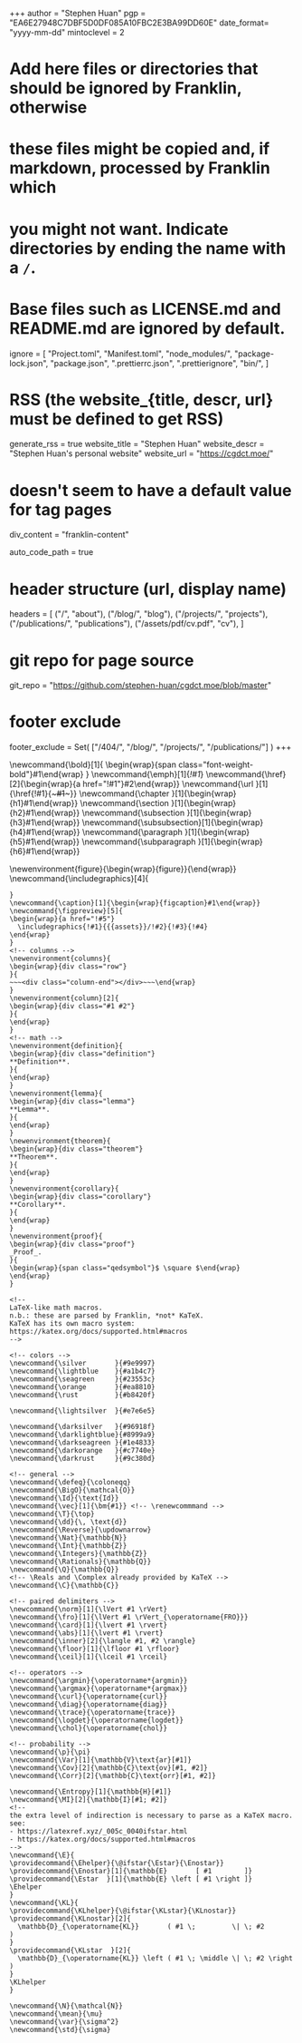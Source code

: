 <!--
Add here global page variables to use throughout your website.
-->
+++
author = "Stephen Huan"
pgp = "EA6E27948C7DBF5D0DF085A10FBC2E3BA99DD60E"
date_format= "yyyy-mm-dd"
mintoclevel = 2

# Add here files or directories that should be ignored by Franklin, otherwise
# these files might be copied and, if markdown, processed by Franklin which
# you might not want. Indicate directories by ending the name with a `/`.
# Base files such as LICENSE.md and README.md are ignored by default.
ignore = [
    "Project.toml",
    "Manifest.toml",
    "node_modules/",
    "package-lock.json",
    "package.json",
    ".prettierrc.json",
    ".prettierignore",
    "bin/",
]

# RSS (the website_{title, descr, url} must be defined to get RSS)
generate_rss = true
website_title = "Stephen Huan"
website_descr = "Stephen Huan's personal website"
website_url   = "https://cgdct.moe/"

# doesn't seem to have a default value for tag pages
div_content = "franklin-content"

auto_code_path = true

# header structure (url, display name)
headers = [
    ("/", "about"),
    ("/blog/", "blog"),
    ("/projects/", "projects"),
    ("/publications/", "publications"),
    ("/assets/pdf/cv.pdf", "cv"),
]

# git repo for page source
git_repo = "https://github.com/stephen-huan/cgdct.moe/blob/master"

# footer exclude
footer_exclude = Set(
    ["/404/", "/blog/", "/projects/", "/publications/"]
)
+++

<!--
Add here global LaTeX commands to use throughout your pages.
-->
<!-- text formatting -->
\newcommand{\bold}[1]{
  \begin{wrap}{span class="font-weight-bold"}#1\end{wrap}
}
\newcommand{\emph}[1]{_!#1_}
\newcommand{\href}[2]{\begin{wrap}{a href="!#1"}#2\end{wrap}}
\newcommand{\url }[1]{\href{!#1}{~~~#1~~~}}
\newcommand{\chapter      }[1]{\begin{wrap}{h1}#1\end{wrap}}
\newcommand{\section      }[1]{\begin{wrap}{h2}#1\end{wrap}}
\newcommand{\subsection   }[1]{\begin{wrap}{h3}#1\end{wrap}}
\newcommand{\subsubsection}[1]{\begin{wrap}{h4}#1\end{wrap}}
\newcommand{\paragraph    }[1]{\begin{wrap}{h5}#1\end{wrap}}
\newcommand{\subparagraph }[1]{\begin{wrap}{h6}#1\end{wrap}}
<!-- images -->
\newenvironment{figure}{\begin{wrap}{figure}}{\end{wrap}}
\newcommand{\includegraphics}[4]{
  ~~~<img alt="!#1" src="!#2" width="!#3" height="!#4">~~~
}
\newcommand{\caption}[1]{\begin{wrap}{figcaption}#1\end{wrap}}
\newcommand{\figpreview}[5]{
  \begin{wrap}{a href="!#5"}
    \includegraphics{!#1}{{{assets}}/!#2}{!#3}{!#4}
  \end{wrap}
}
<!-- columns -->
\newenvironment{columns}{
  \begin{wrap}{div class="row"}
}{
  ~~~<div class="column-end"></div>~~~\end{wrap}
}
\newenvironment{column}[2]{
  \begin{wrap}{div class="#1 #2"}
}{
  \end{wrap}
}
<!-- math -->
\newenvironment{definition}{
  \begin{wrap}{div class="definition"}
  **Definition**.
}{
  \end{wrap}
}
\newenvironment{lemma}{
  \begin{wrap}{div class="lemma"}
  **Lemma**.
}{
  \end{wrap}
}
\newenvironment{theorem}{
  \begin{wrap}{div class="theorem"}
  **Theorem**.
}{
  \end{wrap}
}
\newenvironment{corollary}{
  \begin{wrap}{div class="corollary"}
  **Corollary**.
}{
  \end{wrap}
}
\newenvironment{proof}{
  \begin{wrap}{div class="proof"}
  _Proof_.
}{
  \begin{wrap}{span class="qedsymbol"}$ \square $\end{wrap}
  \end{wrap}
}

<!--
LaTeX-like math macros.
n.b.: these are parsed by Franklin, *not* KaTeX.
KaTeX has its own macro system: https://katex.org/docs/supported.html#macros
-->

<!-- colors -->
\newcommand{\silver       }{#9e9997}
\newcommand{\lightblue    }{#a1b4c7}
\newcommand{\seagreen     }{#23553c}
\newcommand{\orange       }{#ea8810}
\newcommand{\rust         }{#b8420f}

\newcommand{\lightsilver  }{#e7e6e5}

\newcommand{\darksilver   }{#96918f}
\newcommand{\darklightblue}{#8999a9}
\newcommand{\darkseagreen }{#1e4833}
\newcommand{\darkorange   }{#c7740e}
\newcommand{\darkrust     }{#9c380d}

<!-- general -->
\newcommand{\defeq}{\coloneqq}
\newcommand{\BigO}{\mathcal{O}}
\newcommand{\Id}{\text{Id}}
\newcommand{\vec}[1]{\bm{#1}} <!-- \renewcommmand -->
\newcommand{\T}{\top}
\newcommand{\dd}{\, \text{d}}
\newcommand{\Reverse}{\updownarrow}
\newcommand{\Nat}{\mathbb{N}}
\newcommand{\Int}{\mathbb{Z}}
\newcommand{\Integers}{\mathbb{Z}}
\newcommand{\Rationals}{\mathbb{Q}}
\newcommand{\Q}{\mathbb{Q}}
<!-- \Reals and \Complex already provided by KaTeX -->
\newcommand{\C}{\mathbb{C}}

<!-- paired delimiters -->
\newcommand{\norm}[1]{\lVert #1 \rVert}
\newcommand{\fro}[1]{\lVert #1 \rVert_{\operatorname{FRO}}}
\newcommand{\card}[1]{\lvert #1 \rvert}
\newcommand{\abs}[1]{\lvert #1 \rvert}
\newcommand{\inner}[2]{\langle #1, #2 \rangle}
\newcommand{\floor}[1]{\lfloor #1 \rfloor}
\newcommand{\ceil}[1]{\lceil #1 \rceil}

<!-- operators -->
\newcommand{\argmin}{\operatorname*{argmin}}
\newcommand{\argmax}{\operatorname*{argmax}}
\newcommand{\curl}{\operatorname{curl}}
\newcommand{\diag}{\operatorname{diag}}
\newcommand{\trace}{\operatorname{trace}}
\newcommand{\logdet}{\operatorname{logdet}}
\newcommand{\chol}{\operatorname{chol}}

<!-- probability -->
\newcommand{\p}{\pi}
\newcommand{\Var}[1]{\mathbb{V}\text{ar}[#1]}
\newcommand{\Cov}[2]{\mathbb{C}\text{ov}[#1, #2]}
\newcommand{\Corr}[2]{\mathbb{C}\text{orr}[#1, #2]}

\newcommand{\Entropy}[1]{\mathbb{H}[#1]}
\newcommand{\MI}[2]{\mathbb{I}[#1; #2]}
<!--
the extra level of indirection is necessary to parse as a KaTeX macro. see:
- https://latexref.xyz/_005c_0040ifstar.html
- https://katex.org/docs/supported.html#macros
-->
\newcommand{\E}{
  \providecommand{\Ehelper}{\@ifstar{\Estar}{\Enostar}}
  \providecommand{\Enostar}[1]{\mathbb{E}       [ #1        ]}
  \providecommand{\Estar  }[1]{\mathbb{E} \left [ #1 \right ]}
  \Ehelper
}
\newcommand{\KL}{
  \providecommand{\KLhelper}{\@ifstar{\KLstar}{\KLnostar}}
  \providecommand{\KLnostar}[2]{
    \mathbb{D}_{\operatorname{KL}}       ( #1 \;         \| \; #2        )
  }
  \providecommand{\KLstar  }[2]{
    \mathbb{D}_{\operatorname{KL}} \left ( #1 \; \middle \| \; #2 \right )
  }
  \KLhelper
}

\newcommand{\N}{\mathcal{N}}
\newcommand{\mean}{\mu}
\newcommand{\var}{\sigma^2}
\newcommand{\std}{\sigma}

